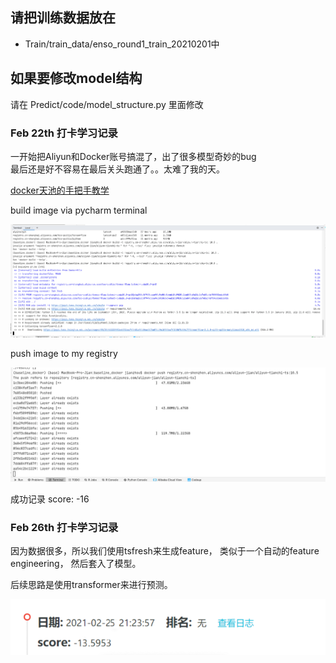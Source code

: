 ## 请把训练数据放在
- Train/train_data/enso_round1_train_20210201中
## 如果要修改model结构
请在 Predict/code/model_structure.py 里面修改

### Feb 22th 打卡学习记录

一开始把Aliyun和Docker账号搞混了，出了很多模型奇妙的bug \
最后还是好不容易在最后关头跑通了。。太难了我的天。

[docker天池的手把手教学](https://tianchi.aliyun.com/competition/entrance/231759/tab/226)

build image via pycharm terminal 

![img.png](screenshots/img.png)

push image to my registry

![img.png](screenshots/img2.png)

成功记录
score: -16


### Feb 26th 打卡学习记录

因为数据很多，所以我们使用tsfresh来生成feature，
类似于一个自动的feature engineering，
然后套入了模型。

后续思路是使用transformer来进行预测。

![img.png](screenshots/img4.png)